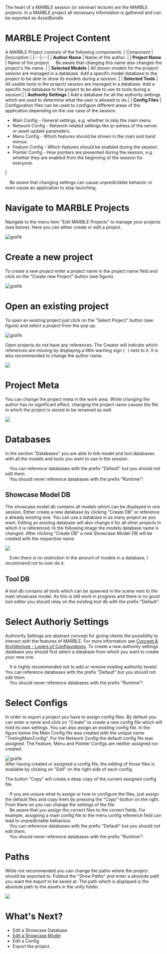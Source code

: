 The heart of a MARBLE session (or seminar/ lecture) are the MARBLE projects. In a MARBLE project all necessary information is gathered and can be exported as _AssetBundle_.

# MARBLE Project Content
A MARBLE Project consists of the following components:
| *Component* | *Description* |
|---|---|
| **Author Name** | Name of the author. |
| **Project Name** | Name of the project. <img src="https://user-images.githubusercontent.com/77617650/232796844-1789eeab-5bb9-4b2e-b7be-162fee8c4959.png" width="10" /> Be aware that changing this name also changes the project's file name. |
| **Selected Models** | All shown models for the project/ session are managed in a database. Add a specific model database to the project to be able to show its models during a session. |
| **Selected Tools** | All usable tools in the project/ session are managed in a database. Add a specific tool database to the project to be able to use its tools during a session.|
| **Authority Settings** | Add a database for all the authority settings which are used to determine what the user is allowed to do.|
| **Config Files** | Configuration files can be used to configure different areas of the application depending on the use case of the session. <ul> <li>Main Config - General settings, e.g. whether to skip the main menu.</li> <li>Network Config - Network-related settings like ip-adress of the server or asset update parameters.</li> <li>Menu Config - Which features should be shown in the main and hand menus.</li> <li>Feature Config - Which features should be enabled during the session.</li> <li>Pointer Config - How pointers are presented during the session, e.g. whether they are enabled from the beginning of the session for everyone.</li></ul>|

<img src="https://github.com/FUSEEProjectTeam/MARBLE/blob/StateServiceProfileRestructure/M/Assets/_MARBLECreator/Data/Images/Warning_Texture.png" width="10" /> 
Be aware that changing settings can cause unpredictable behavior or even cause an application to stop launching.

# Navigate to MARBLE Projects
Navigate to the menu item "Edit MARBLE Projects" to manage your projects (see below).
Here you can either create or edit a project.

![grafik](https://github.com/FUSEEProjectTeam/MARBLE/blob/StateServiceProfileRestructure/00_Doku/Images/01_Features_Project_00_Highlighted.JPG)


# Create a new project
To create a new project enter a project name in the project name field and click on the "Create new Project" button (see figure).

![grafik](https://github.com/FUSEEProjectTeam/MARBLE/blob/StateServiceProfileRestructure/00_Doku/Images/01_Features_Project_01_CreatedProjectShortHighlighted.JPG)


# Open an existing project
To open an existing project just click on the "Select Project" button (see figure) and select a project from the pop up.

![grafik](https://github.com/FUSEEProjectTeam/MARBLE/blob/StateServiceProfileRestructure/00_Doku/Images/01_Features_Project_01_OpenProjectShortHighlighted.JPG)

Open projects do not have any references. The Creator will indicate which references are missing by displaying a little warning sign (<img src="https://github.com/FUSEEProjectTeam/MARBLE/blob/StateServiceProfileRestructure/M/Assets/_MARBLECreator/Data/Images/Warning_Texture.png" width="10" />) next to it. It is also recommended to change the author name.

![](https://github.com/FUSEEProjectTeam/MARBLE/blob/StateServiceProfileRestructure/00_Doku/Images/01_Features_Project_01_CreatedProject.JPG)

# Project Meta
You can change the project meta in the work area. While changing the author has no significant effect, changing the project name causes the file in which the project is stored to be renamed as well.

![](https://github.com/FUSEEProjectTeam/MARBLE/blob/StateServiceProfileRestructure/00_Doku/Images/01_Features_Project_02_ChangeProjectMetaDetail.JPG)

# Databases
In the section "Databases" you are able to link model and tool databases with all the models and tools you want to use in the session.

<img src="https://github.com/FUSEEProjectTeam/MARBLE/blob/StateServiceProfileRestructure/M/Assets/_MARBLECreator/Data/Images/Warning_Texture.png" width="10" /> You can reference databases with the prefix "Default" but you should not edit them.<br>
<img src="https://github.com/FUSEEProjectTeam/MARBLE/blob/StateServiceProfileRestructure/M/Assets/_MARBLECreator/Data/Images/Warning_Texture.png" width="10" /> You should never reference databases with the prefix "Runtime"!

## Showcase Model DB
The showcase model db contains all models which can be displayed in one session. Either create a new database by clicking "Create DB" or reference a already existing one. You can use a database in as many project as you want. Editing an existing database will also change it for all other projects in which it is referenced.
In the following image the models database name is changed. After clicking "Create DB" a new Showcase-Model-DB will be created with the respective name.

![](https://github.com/FUSEEProjectTeam/MARBLE/blob/StateServiceProfileRestructure/00_Doku/Images/01_Features_Project_02_ChangeModelToolDBDetail.JPG)

<img src="https://github.com/FUSEEProjectTeam/MARBLE/blob/StateServiceProfileRestructure/M/Assets/_MARBLECreator/Data/Images/Warning_Texture.png" width="10" /> Even there is no restriction in the amount of models in a database, I recommend not to over do it.

## Tool DB
A tool db contains all tools which can be spawned in the scene next to the main showcase model. As this is still work in progress and there is no good tool editor you should relay on the existing tool db with the prefix "Default".

# Select Authoriy Settings
Authrority Settings are abstract concept for giving clients the possibility to interact with the features of MARBLE. For more information see [Concept & Architecture - Layers of Configurations](https://github.com/FUSEEProjectTeam/MARBLE/wiki/Concept-&-Architecture#layers-of-configurations).
To create a new authority settings database you should first select a database from which you want to create your new one. 

<img src="https://github.com/FUSEEProjectTeam/MARBLE/blob/StateServiceProfileRestructure/M/Assets/_MARBLECreator/Data/Images/Warning_Texture.png" width="10" /> It is highly recommended not to add or remove existing authority levels!
<img src="https://github.com/FUSEEProjectTeam/MARBLE/blob/StateServiceProfileRestructure/M/Assets/_MARBLECreator/Data/Images/Warning_Texture.png" width="10" /> You can reference databases with the prefix "Default" but you should not edit them.<br>
<img src="https://github.com/FUSEEProjectTeam/MARBLE/blob/StateServiceProfileRestructure/M/Assets/_MARBLECreator/Data/Images/Warning_Texture.png" width="10" /> You should never reference databases with the prefix "Runtime"!

# Select Configs
In order to export a project you have to assign config files. By default you can enter a name and click on "Create" to create a new config file which will hold its own settings. You can also assign an existing config file.
In the figure below the Main Config file was created with the unique name "TestingMainConfig". For the Network Config the default config file was assigned. The Feature, Menu and Pointer Configs are neither assigned nor created. 
 
![grafik](https://github.com/FUSEEProjectTeam/MARBLE/blob/StateServiceProfileRestructure/00_Doku/Images/01_Features_Project_04_ChangeConfigs.JPG)<br>
After having created or assigned a config file, the editing of those files is available by clicking on "Edit" on the right side of each config.

The button "Copy" will create a deep copy of the current assigned config file.

<img src="https://user-images.githubusercontent.com/77617650/232796844-1789eeab-5bb9-4b2e-b7be-162fee8c4959.png" width="10" /> 
If you are unsure what to assign or how to configure the files, just assign the default files and copy them by pressing the "Copy"-button on the right. From there on you can change the settings of the file.<br>
<img src="https://user-images.githubusercontent.com/77617650/232796844-1789eeab-5bb9-4b2e-b7be-162fee8c4959.png" width="10" /> 
Be aware that you assign the correct files to the correct fields. For example, assigning a main config file to the menu config reference field can lead to unpredictable behaviour.<br>
<img src="https://github.com/FUSEEProjectTeam/MARBLE/blob/StateServiceProfileRestructure/M/Assets/_MARBLECreator/Data/Images/Warning_Texture.png" width="10" /> You can reference databases with the prefix "Default" but you should not edit them.<br>
<img src="https://github.com/FUSEEProjectTeam/MARBLE/blob/StateServiceProfileRestructure/M/Assets/_MARBLECreator/Data/Images/Warning_Texture.png" width="10" /> You should never reference databases with the prefix "Runtime"!

# Paths
While not recommended you can change the paths where the project should be exported to. Foldout the "Show Paths" and enter a absolute path you want the export to be saved at. The path which is displayed is the absolute path to the assets in the unity folder.

![](https://github.com/FUSEEProjectTeam/MARBLE/blob/StateServiceProfileRestructure/00_Doku/Images/01_Features_Project_06_PathEditHighlight.JPG)

# What's Next?
* Edit a Showcase Database
* [Edit a Showcase Model](https://github.com/FUSEEProjectTeam/MARBLE/wiki/Edit-Showcase-Models) 
* Edit a Config
* Export the project.